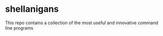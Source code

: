 # shellanigans
This repo contains a collection of the most useful and innovative command line programs
